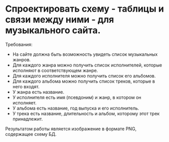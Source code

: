 # Спроектировать схему - таблицы и связи между ними - для музыкального сайта.

Требования:
* На сайте должна быть возможность увидеть список музыкальных жанров.
* Для каждого жанра можно получить список исполнителей, которые исполняют в соответствующем жанре.
* Для каждого исполнителя можно получить список его альбомов.
* Для каждого альбома можно получить список треков, которые в него входят.
* У жанра есть название.
* У исполнителя есть имя (псевдоним) и жанр, в котором он исполняет.
* У альбома есть название, год выпуска и его исполнитель.
* У трека есть название, длительность и альбом, которому этот трек принадлежит.

Результатом работы является изображение в формате PNG, содержащее схему БД.
